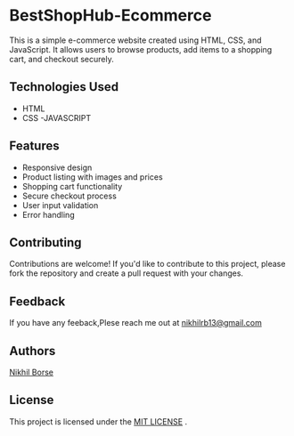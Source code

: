 # BestShopHub-Ecommerce

This is a simple e-commerce website created using HTML, CSS, and JavaScript. It allows users to browse products, add items to a shopping cart, and checkout securely.


## Technologies Used
- HTML
- CSS
-JAVASCRIPT

## Features
- Responsive design
- Product listing with images and prices
- Shopping cart functionality
- Secure checkout process
- User input validation
- Error handling


## Contributing
Contributions are welcome! If you'd like to contribute to this project, please fork the repository and create a pull request with your changes.

## Feedback
If you have any feeback,Plese reach me out at nikhilrb13@gmail.com

## Authors
[Nikhil Borse](https://github.com/00123nikhil)

## License
This project is licensed under the [MIT LICENSE](LICENSE) .
